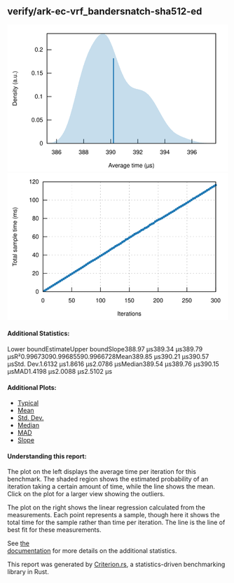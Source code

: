 ## verify/ark-ec-vrf\_bandersnatch-sha512-ed

[![PDF of Slope](pdf_small.svg)](pdf.svg)[![Regression](regression_small.svg)](regression.svg)

#### Additional Statistics:

Lower boundEstimateUpper boundSlope388.97 µs389.34 µs389.79 µsR²0.99673090.99685590.9966728Mean389.85 µs390.21 µs390.57 µsStd. Dev.1.6132 µs1.8616 µs2.0786 µsMedian389.54 µs389.76 µs390.15 µsMAD1.4198 µs2.0088 µs2.5102 µs

#### Additional Plots:

- [Typical](typical.svg)
- [Mean](mean.svg)
- [Std. Dev.](SD.svg)
- [Median](median.svg)
- [MAD](MAD.svg)
- [Slope](slope.svg)

#### Understanding this report:

The plot on the left displays the average time per iteration for this benchmark. The shaded region
shows the estimated probability of an iteration taking a certain amount of time, while the line
shows the mean. Click on the plot for a larger view showing the outliers.

The plot on the right shows the linear regression calculated from the measurements. Each point
represents a sample, though here it shows the total time for the sample rather than time per
iteration. The line is the line of best fit for these measurements.

See [the\
documentation](https://bheisler.github.io/criterion.rs/book/user_guide/command_line_output.md#additional-statistics) for more details on the additional statistics.

This report was generated by
[Criterion.rs](https://github.com/bheisler/criterion.rs), a statistics-driven benchmarking
library in Rust.

